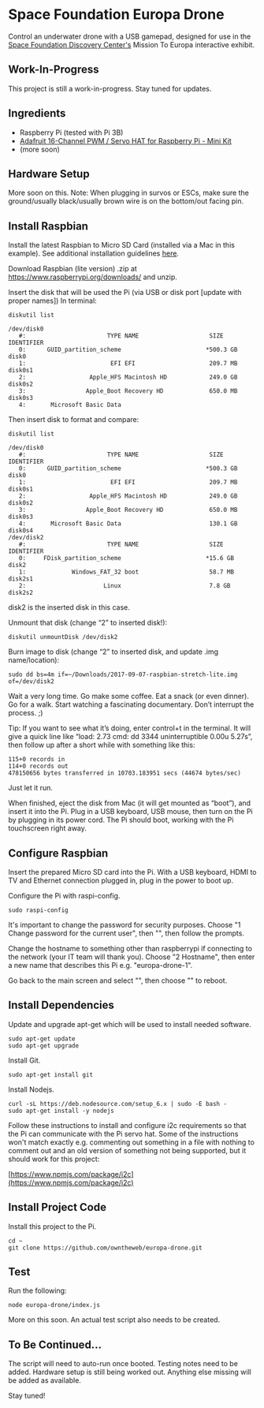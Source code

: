 # Space Foundation Europa Drone

Control an underwater drone with a USB gamepad, designed for use in the [Space Foundation Discovery Center's](https://discoverspace.org) Mission To Europa interactive exhibit.

## Work-In-Progress

This project is still a work-in-progress. Stay tuned for updates.

## Ingredients

- Raspberry Pi (tested with Pi 3B)
- [Adafruit 16-Channel PWM / Servo HAT for Raspberry Pi - Mini Kit](https://www.adafruit.com/product/2327)
- (more soon)

## Hardware Setup

More soon on this. Note: When plugging in survos or ESCs, make sure the ground/usually black/usually brown wire is on the bottom/out facing pin.

## Install Raspbian

Install the latest Raspbian to Micro SD Card (installed via a Mac in this example). See additional installation guidelines [here](https://www.raspberrypi.org/documentation/installation/installing-images/README.md).

Download Raspbian (lite version) .zip at https://www.raspberrypi.org/downloads/ and unzip.

Insert the disk that will be used the Pi (via USB or disk port [update with proper names]) In terminal:

`diskutil list`

```
/dev/disk0
   #:                       TYPE NAME                    SIZE       IDENTIFIER
   0:      GUID_partition_scheme                        *500.3 GB   disk0
   1:                        EFI EFI                     209.7 MB   disk0s1
   2:                  Apple_HFS Macintosh HD            249.0 GB   disk0s2
   3:                 Apple_Boot Recovery HD             650.0 MB   disk0s3
   4:       Microsoft Basic Data
```

Then insert disk to format and compare:

`diskutil list`

```
/dev/disk0
   #:                       TYPE NAME                    SIZE       IDENTIFIER
   0:      GUID_partition_scheme                        *500.3 GB   disk0
   1:                        EFI EFI                     209.7 MB   disk0s1
   2:                  Apple_HFS Macintosh HD            249.0 GB   disk0s2
   3:                 Apple_Boot Recovery HD             650.0 MB   disk0s3
   4:       Microsoft Basic Data                         130.1 GB   disk0s4
/dev/disk2
   #:                       TYPE NAME                    SIZE       IDENTIFIER
   0:     FDisk_partition_scheme                        *15.6 GB    disk2
   1:             Windows_FAT_32 boot                    58.7 MB    disk2s1
   2:                      Linux                         7.8 GB     disk2s2
```

disk2 is the inserted disk in this case.

Unmount that disk (change “2” to inserted disk!):

`diskutil unmountDisk /dev/disk2`

Burn image to disk (change “2” to inserted disk, and update .img name/location):

`sudo dd bs=4m if=~/Downloads/2017-09-07-raspbian-stretch-lite.img of=/dev/disk2`

Wait a very long time. Go make some coffee. Eat a snack (or even dinner). Go for a walk. Start watching a fascinating documentary. Don’t interrupt the process. ;)

Tip: If you want to see what it’s doing, enter control+t in the terminal. It will give a quick line like “load: 2.73  cmd: dd 3344 uninterruptible 0.00u 5.27s”, then follow up after a short while with something like this:

```
115+0 records in
114+0 records out
478150656 bytes transferred in 10703.183951 secs (44674 bytes/sec)
```

Just let it run.

When finished, eject the disk from Mac (it will get mounted as “boot”), and insert it into the Pi. Plug in a USB keyboard, USB mouse, then turn on the Pi by plugging in its power cord. The Pi should boot, working with the Pi touchscreen right away.

## Configure Raspbian

Insert the prepared Micro SD card into the Pi. With a USB keyboard, HDMI to TV and Ethernet connection plugged in, plug in the power to boot up.

Configure the Pi with raspi-config.

```
sudo raspi-config
```

It's important to change the password for security purposes. Choose "1 Change password for the current user", then "<Ok>", then follow the prompts.

Change the hostname to something other than raspberrypi if connecting to the network (your IT team will thank you). Choose "2 Hostname", then enter a new name that describes this Pi e.g. "europa-drone-1".

Go back to the main screen and select "<Finish>", then choose "<Yes>" to reboot.

## Install Dependencies

Update and upgrade apt-get which will be used to install needed software.

```
sudo apt-get update
sudo apt-get upgrade
```

Install Git.

```
sudo apt-get install git
```

Install Nodejs.

```
curl -sL https://deb.nodesource.com/setup_6.x | sudo -E bash -
sudo apt-get install -y nodejs
```

Follow these instructions to install and configure i2c requirements so that the Pi can communicate with the Pi servo hat. Some of the instructions won't match exactly e.g. commenting out something in a file with nothing to comment out and an old version of something not being supported, but it should work for this project:

[https://www.npmjs.com/package/i2c](https://www.npmjs.com/package/i2c)

## Install Project Code

Install this project to the Pi.

```
cd ~
git clone https://github.com/owntheweb/europa-drone.git
```

## Test

Run the following:

```
node europa-drone/index.js
```

More on this soon. An actual test script also needs to be created.

## To Be Continued...

The script will need to auto-run once booted. Testing notes need to be added. Hardware setup is still being worked out. Anything else missing will be added as available.

Stay tuned!
